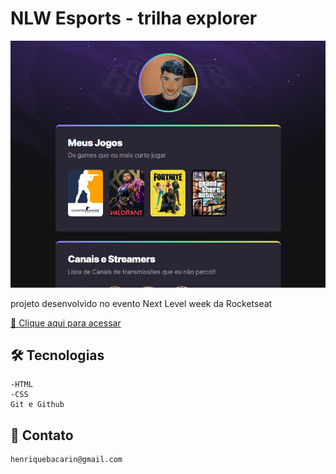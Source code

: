 # NLW Esports - trilha explorer 

![preview](./.github/preview.png)

projeto desenvolvido no evento Next Level week da Rocketseat

[🔗 Clique aqui para acessar](https://bacarinx.github.io/Nlw/)

## 🛠️ Tecnologias 

    -HTML
    -CSS
    Git e Github

## 📧 Contato

    henriquebacarin@gmail.com


